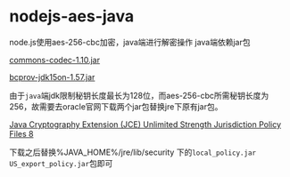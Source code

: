 # nodejs-aes-java
node.js使用aes-256-cbc加密，java端进行解密操作
 java端依赖jar包
 
[commons-codec-1.10.jar](http://central.maven.org/maven2/commons-codec/commons-codec/1.10/commons-codec-1.10.jar)

[bcprov-jdk15on-1.57.jar](http://www.bouncycastle.org/latest_releases.html)

由于```java```端jdk限制秘钥长度最长为128位，而aes-256-cbc所需秘钥长度为256，故需要去oracle官网下载两个jar包替换jre下原有jar包。

[Java Cryptography Extension (JCE) Unlimited Strength Jurisdiction Policy Files 8](http://www.oracle.com/technetwork/java/javase/downloads/jce8-download-2133166.html)

下载之后替换%JAVA_HOME%/jre/lib/security 下的```local_policy.jar```  ```US_export_policy.jar```包即可




